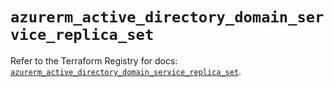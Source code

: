 # `azurerm_active_directory_domain_service_replica_set`

Refer to the Terraform Registry for docs: [`azurerm_active_directory_domain_service_replica_set`](https://registry.terraform.io/providers/hashicorp/azurerm/4.27.0/docs/resources/active_directory_domain_service_replica_set).
